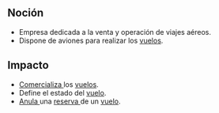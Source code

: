 ## Noción

* Empresa dedicada a la venta y operación de viajes aéreos.
* Dispone de aviones para realizar los [vuelos](https://app.nuclino.com/Curso-LEL/Agencia-de-Viajes/Objeto-Vuelo-71851f91-02b2-4cd3-b33b-7fea9bd789c9).

## Impacto

* [Comercializa ](https://app.nuclino.com/Curso-LEL/Agencia-de-Viajes/Verbo-Comercializar-7c4719e6-c525-4ed5-808f-3901b32ef50f)los [vuelos](https://app.nuclino.com/Curso-LEL/Agencia-de-Viajes/Servicio-Vuelo-71851f91-02b2-4cd3-b33b-7fea9bd789c9).
* Define el estado del [vuelo](https://app.nuclino.com/Curso-LEL/Agencia-de-Viajes/Servicio-Vuelo-71851f91-02b2-4cd3-b33b-7fea9bd789c9).
* [Anula ](https://app.nuclino.com/Curso-LEL/Agencia-de-Viajes/Verbo-Anular-6fdc56be-0d29-4377-9aad-d7bd845d2863)una [reserva ](https://app.nuclino.com/Curso-LEL/Agencia-de-Viajes/Objeto-Reserva-f6cb1208-721f-4cea-895b-40a0e9825210)de un [vuelo](https://app.nuclino.com/Curso-LEL/Agencia-de-Viajes/Servicio-Vuelo-71851f91-02b2-4cd3-b33b-7fea9bd789c9).